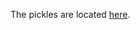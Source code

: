 The pickles are located [here](https://drive.google.com/open?id=1_UIeomO1Pn8GsVkRkuybTSo_R3cvOh_-).
